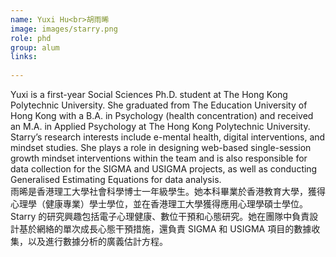 ```yaml
---
name: Yuxi Hu<br>胡雨晞
image: images/starry.png
role: phd
group: alum
links:
  
---
```


Yuxi is a first-year Social Sciences Ph.D. student at The Hong Kong Polytechnic University. She graduated from The Education University of Hong Kong with a B.A. in Psychology (health concentration) and received an M.A. in Applied Psychology at The Hong Kong Polytechnic University. Starry’s research interests include e-mental health, digital interventions, and mindset studies. She plays a role in designing web-based single-session growth mindset interventions within the team and is also responsible for data collection for the SIGMA and USIGMA projects, as well as conducting Generalised Estimating Equations for data analysis.<br/>
雨晞是香港理工大學社會科學博士一年級學生。她本科畢業於香港教育大學，獲得心理學（健康專業）學士學位，並在香港理工大學獲得應用心理學碩士學位。Starry 的研究興趣包括電子心理健康、數位干預和心態研究。她在團隊中負責設計基於網絡的單次成長心態干預措施，還負責 SIGMA 和 USIGMA 項目的數據收集，以及進行數據分析的廣義估計方程。